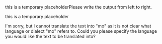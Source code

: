 this is a temporary placeholderPlease write the output from left to right.

this is a temporary placeholder

I'm sorry, but I cannot translate the text into "mo" as it is not clear what language or dialect "mo" refers to. Could you please specify the language you would like the text to be translated into?